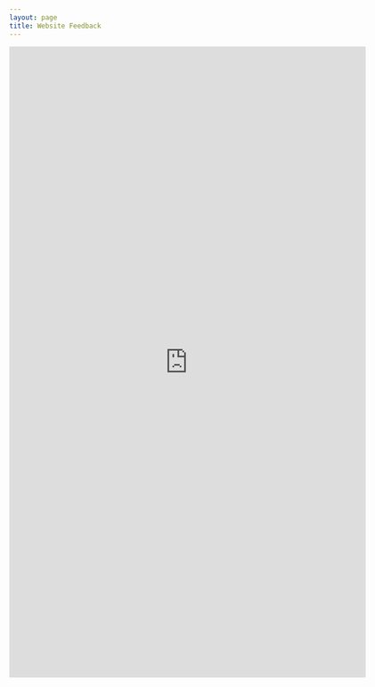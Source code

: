 ```yaml
---
layout: page
title: Website Feedback
---
```

<div style="text-align: center;"><iframe src="https://docs.google.com/forms/d/e/1FAIpQLSdTDMTJBtWcaq0l2ebussTzHtRvg5WFel8LXw1oIqQvGsI7vA/viewform?embedded=true" width="640" height="1133" frameborder="0" marginheight="0" marginwidth="0" align="center">Loading...</iframe>
</div>
